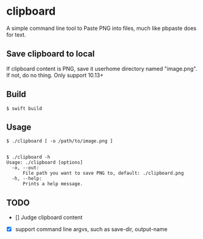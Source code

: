 # clipboard
A simple command line tool to Paste PNG into files, much like pbpaste does for text.

## Save clipboard to local
If clipboard content is PNG, save it userhome directory named "image.png".
If not, do no thing.
Only support 10.13+

## Build
```shell
$ swift build
```

## Usage
```shell
$ ./clipboard [ -o /path/to/image.png ]


$ ./clipboard -h
Usage: ./clipboard [options]
  -o, --out:
      File path you want to save PNG to, default: ./clipboard.png
  -h, --help:
      Prints a help message.
```

## TODO
- [] Judge clipboard content
- [X] support command line argvs, such as save-dir,  output-name
